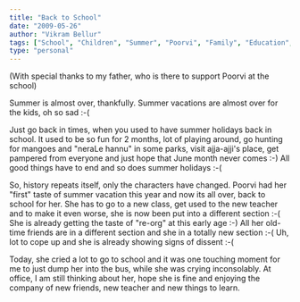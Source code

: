 ```yaml
---
title: "Back to School"
date: "2009-05-26"
author: "Vikram Bellur"
tags: ["School", "Children", "Summer", "Poorvi", "Family", "Education", "Childhood"]
type: "personal"
---
```


(With special thanks to my father, who is there to support Poorvi at the school)

Summer is almost over, thankfully. Summer vacations are almost over for the kids, oh so sad :-(

Just go back in times, when you used to have summer holidays back in school. It used to be so fun for 2 months, lot of playing around, go hunting for mangoes and "neraLe hannu" in some parks, visit ajja-ajji's place, get pampered from everyone and just hope that June month never comes :-) All good things have to end and so does summer holidays :-(

So, history repeats itself, only the characters have changed. Poorvi had her "first" taste of summer vacation this year and now its all over, back to school for her. She has to go to a new class, get used to the new teacher and to make it even worse, she is now been put into a different section :-( She is already getting the taste of "re-org" at this early age :-) All her old-time friends are in a different section and she in a totally new section :-( Uh, lot to cope up and she is already showing signs of dissent :-(

Today, she cried a lot to go to school and it was one touching moment for me to just dump her into the bus, while she was crying inconsolably. At office, I am still thinking about her, hope she is fine and enjoying the company of new friends, new teacher and new things to learn.
